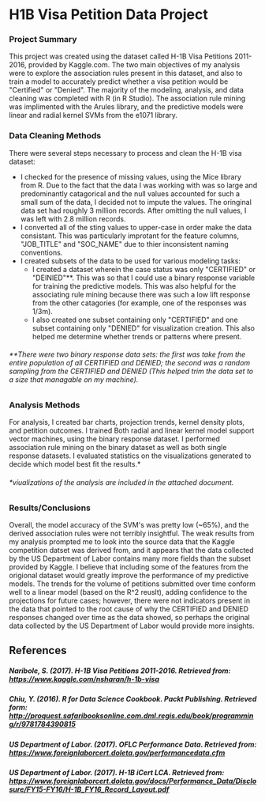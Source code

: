 # H1B Visa Petition Data Project
### Project Summary
This project was created using the dataset called H-1B Visa Petitions 2011-2016, provided by Kaggle.com. The two main objectives of my analysis were to explore the association rules present in this dataset, and also to train a model to accurately predict whether a visa petition would be "Certified" or "Denied". The majority of the modeling, analysis, and data cleaning was completed with R (in R Studio). The association rule mining was implimented with the Arules library, and the predictive models were linear and radial kernel SVMs from the e1071 library. 

### Data Cleaning Methods
 There were several steps necessary to process and clean the H-1B visa dataset: 

* I checked for the presence of missing values, using the Mice library from R. Due to the fact that the data I was working with was so large and predominantly catagorical and the null values accounted for such a small sum of the data, I decided not to impute the values. The oringinal data set had roughly 3 million records. After omitting the null values, I was left with 2.8 million records. 
* I converted all of the sting values to upper-case in order make the data consistant. This was particularly improtant for the feature columns, "JOB_TITLE" and "SOC_NAME" due to thier inconsistent naming conventions. 
* I created subsets of the data to be used for various modeling tasks: 
  * I created a dataset wherein the case status was only "CERTIFIED" or "DEINIED"**. This was so that I could use a binary response variable for training the predictive models. This was also helpful for the associating rule mining because there was such a low lift response from the other catagories (for example, one of the responses was 1/3m). 
  * I also created one subset containing only "CERTIFIED" and one subset containing only "DENIED" for visualization creation. This also helped me determine whether trends or patterns where present.

###### **There were two binary response data sets: the first was take from the entire population of all CERTIFIED and DENIED; the second was a random sampling from the CERTIFIED and DENIED (This helped trim the data set to a size that managable on my machine).
### Analysis Methods

For analysis, I created bar charts, projection trends, kernel density plots, and petition outcomes. I trained Both radial and linear kernel model support vector machines, using the binary response dataset. I performed association rule mining on the binary dataset as well as both single response datasets. I evaluated statistics on the visualizations generated to decide which model best fit the results.*

###### *viualizations of the analysis are included in the attached document. 

### Results/Conclusions
Overall, the model accuracy of the SVM's was pretty low (~65%), and the derived association rules were not terribly insightful. The weak results from my analysis prompted me to look into the source data that the Kaggle competition datset was derived from, and it appears that the data collected by the US Department of Labor contains many more fields than the subset provided by Kaggle. I believe that including some of the features from the origional dataset would greatly improve the performance of my predictive models. The trends for the volume of petitions submitted over time conform well to a linear model (based on the R^2 reuslt), adding confidence to the projections for future cases; however, there were not indicators present in the data that pointed to the root cause of why the CERTIFIED and DENIED responses changed over time as the data showed, so perhaps the original data collected by the US Department of Labor would provide more insights.  

## References
##### Naribole, S. (2017). H-1B Visa Petitions 2011-2016. Retrieved from: https://www.kaggle.com/nsharan/h-1b-visa
##### Chiu, Y. (2016). R for Data Science Cookbook. Packt Publishing. Retrieved form: http://proquest.safaribooksonline.com.dml.regis.edu/book/programming/r/9781784390815
##### US Department of Labor. (2017). OFLC Performance Data. Retrieved from: https://www.foreignlaborcert.doleta.gov/performancedata.cfm 
##### US Department of Labor. (2017). H-1B iCert LCA. Retrieved from: https://www.foreignlaborcert.doleta.gov/docs/Performance_Data/Disclosure/FY15-FY16/H-1B_FY16_Record_Layout.pdf
